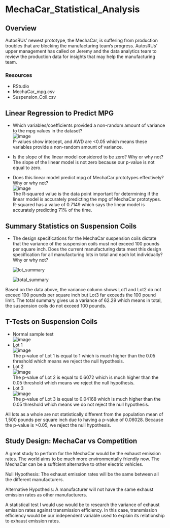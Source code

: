 # MechaCar_Statistical_Analysis

## Overview
AutosRUs’ newest prototype, the MechaCar, is suffering from production troubles that are blocking the manufacturing team’s progress. AutosRUs’ upper management has called on Jeremy and the data analytics team to review the production data for insights that may help the manufacturing team.

### Resources
- RStudio
- MechaCar_mpg.csv
- Suspension_Coil.csv

## Linear Regression to Predict MPG
  
  
- Which variables/coefficients provided a non-random amount of variance to the mpg values in the dataset?  
![image](https://user-images.githubusercontent.com/86776606/199379364-ce980b3c-405a-4348-95c6-164ddd99515d.png)  
  P-values show intecept, and AWD are <0.05 which means these variables provide a non-random amount of variance.

  
- Is the slope of the linear model considered to be zero? Why or why not?  
The slope of the linear model is not zero because our p-value is not equal to zero.  
  
- Does this linear model predict mpg of MechaCar prototypes effectively? Why or why not?  
![image](https://user-images.githubusercontent.com/86776606/199379466-1ba92734-89ff-4b35-8ca1-8262be30593b.png)  
The R-squared value is the data point important for determining if the linear model is accurately predicting the mpg of MechaCar prototypes. R-squared has a value of 0.7149 which says the linear model is accurately predicting 71% of the time.  
  
  
## Summary Statistics on Suspension Coils

- The design specifications for the MechaCar suspension coils dictate that the variance of the suspension coils must not exceed 100 pounds per square inch. Does the current manufacturing data meet this design specification for all manufacturing lots in total and each lot individually? Why or why not?  
  
  ![lot_summary](https://user-images.githubusercontent.com/86776606/199372879-e093eee5-9a34-4e21-9f71-0fdadbb74657.png) 
  
  ![total_summary](https://user-images.githubusercontent.com/86776606/199372912-445b3962-070c-4be8-a113-893b21bf13aa.png)
  
Based on the data above, the variance column shows Lot1 and Lot2 do not exceed 100 pounds per square inch but Lot3 far exceeds the 100 pound limit. The total summary gives us a variance of 62.29 which means in total, the suspension coils do not exceed 100 pounds.
  

## T-Tests on Suspension Coils
- Normal sample test  
![image](https://user-images.githubusercontent.com/86776606/199403895-9ff3b58b-92f7-44bf-8abd-5dd642036d96.png)
- Lot 1  
![image](https://user-images.githubusercontent.com/86776606/199404105-8904da93-3299-4426-a1a2-3b3bcc1043c3.png)  
The p-value of Lot 1 is equal to 1 which is much higher than the 0.05 threshold which means we reject the null hypothesis.  
- Lot 2  
![image](https://user-images.githubusercontent.com/86776606/199404186-35c2bee6-95e1-4728-bf84-7e3ff702f833.png)  
The p-value of Lot 2 is equal to 0.6072 which is much higher than the 0.05 threshold which means we reject the null hypothesis.  
- Lot 3  
![image](https://user-images.githubusercontent.com/86776606/199404236-3fedfa39-56fe-4093-8b93-16304f9b5336.png)    
The p-value of Lot 3 is equal to 0.04168 which is much higher than the 0.05 threshold which means we do not reject the null hypothesis.  
  
  
All lots as a whole are not statistically different from the population mean of 1,500 pounds per square inch due to having a p-value of 0.06028. Because the p-value is >0.05, we reject the null hypothesis.

## Study Design: MechaCar vs Competition
A great study to perform for the MechaCar would be the exhaust emission rates. The world aims to be much more environmentally friendly now. The MechaCar can be a suffcient alternative to other electric vehicles.  

Null Hypothesis: The exhaust emission rates will be the same between all the different manufacturers.

Alternative Hypothesis: A manufacturer will not have the same exhaust emission rates as other manufacturers.


A statistical test I would use would be to research the variance of exhaust emission rates against transmission efficiency. In this case, transmission efficiency would be our independent variable used to explain its relationship to exhaust emission rates.
